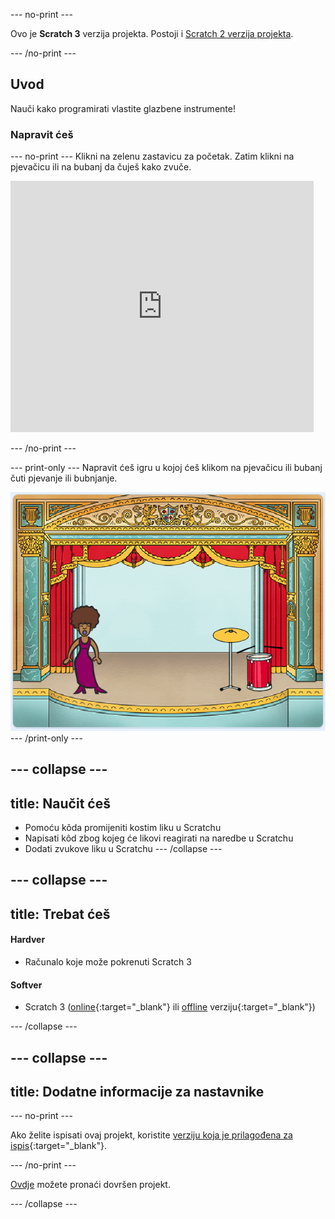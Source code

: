 --- no-print ---

Ovo je **Scratch 3** verzija projekta. Postoji i [Scratch 2 verzija projekta](https://projects.raspberrypi.org/hr-HR/projects/rock-band-scratch2).

--- /no-print ---

## Uvod

Nauči kako programirati vlastite glazbene instrumente!

### Napravit ćeš

--- no-print --- Klikni na zelenu zastavicu za početak. Zatim klikni na pjevačicu ili na bubanj da čuješ kako zvuče.

<div class="scratch-preview">
  <iframe allowtransparency="true" width="485" height="402" src="https://scratch.mit.edu/projects/embed/276872220/?autostart=false" frameborder="0" scrolling="no"></iframe>
</div>

--- /no-print ---

--- print-only --- Napravit ćeš igru u kojoj ćeš klikom na pjevačicu ili bubanj čuti pjevanje ili bubnjanje.

![snimka zaslona igre](images/demo.png) --- /print-only ---

--- collapse ---
---
title: Naučit ćeš
---

+ Pomoću kôda promijeniti kostim liku u Scratchu
+ Napisati kôd zbog kojeg će likovi reagirati na naredbe u Scratchu
+ Dodati zvukove liku u Scratchu --- /collapse ---

--- collapse ---
---
title: Trebat ćeš
---

#### Hardver

+ Računalo koje može pokrenuti Scratch 3

#### Softver

+ Scratch 3 ([online](http://rpf.io/scratchon){:target="_blank"} ili [offline](http://rpf.io/scratchoff) verziju{:target="_blank"})

--- /collapse ---

--- collapse ---
---
title: Dodatne informacije za nastavnike
---

--- no-print ---

Ako želite ispisati ovaj projekt, koristite [verziju koja je prilagođena za ispis](https://projects.raspberrypi.org/hr-HR/projects/rock-band/print){:target="_blank"}.

--- /no-print ---

[Ovdje](http://rpf.io/p/hr-HR/rock-band-get) možete pronaći dovršen projekt.

--- /collapse ---